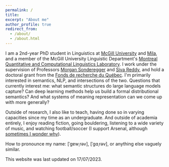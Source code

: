 ```yaml
---
permalink: /
title: 
excerpt: "About me"
author_profile: true
redirect_from: 
  - /about/
  - /about.html
---
```


I am a 2nd-year PhD student in Linguistics at <a href="https://www.mcgill.ca/linguistics/">McGill University</a> and <a href="https://mila.quebec/en/">Mila</a>, and a member of the McGill University Linguistic Department's <a href="https://mcqll.org/">Montreal Quantitative and Computational Linguistics Laboratory</a>. I work under the supervision of Professors <a href="https://www.mcgill.ca/linguistics/morgan-sonderegger">Morgan Sonderegger</a> and <a href="https://sivareddy.in">Siva Reddy</a>, and hold a doctoral grant from the <a href="https://frq.gouv.qc.ca/en/">Fonds de recherche du Québec</a>. I'm primarily interested in semantics, NLP, and intersections of the two. Questions that currently interest me: what semantic structures do large language models capture? Can deep learning methods help us build a formal distributional semantics? And what systems of meaning representation can we come up with more generally?

Outside of research, I also like to teach, having done so in varying capacities since my time as an undergraduate. And outside of academia entirely, I enjoy reading fiction, going bouldering, listening to a wide variety of music, and watching football/soccer (I support Arsenal, although <a href="https://i.imgur.com/LOMjTy9.jpg">sometimes I wonder why</a>).

How to pronounce my name: \[ˈɡɐwˌrəv\], \[ˈɡɑˌrəv\], or anything else vaguely similar.

This website was last updated on 17/07/2023. 